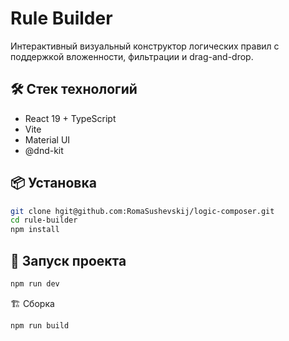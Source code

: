 # Rule Builder

Интерактивный визуальный конструктор логических правил с поддержкой вложенности, фильтрации и drag-and-drop.

## 🛠️ Стек технологий

- React 19 + TypeScript
- Vite
- Material UI
- @dnd-kit

## 📦 Установка

```bash
git clone hgit@github.com:RomaSushevskij/logic-composer.git
cd rule-builder
npm install
```

## 🧪 Запуск проекта

```bash
npm run dev
```

🏗️ Сборка

```bash
npm run build
```
